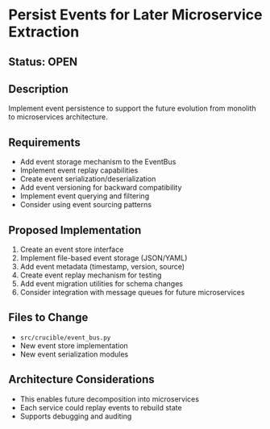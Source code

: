# Persist Events for Later Microservice Extraction

## Status: OPEN

## Description
Implement event persistence to support the future evolution from monolith to microservices architecture.

## Requirements
- Add event storage mechanism to the EventBus
- Implement event replay capabilities
- Create event serialization/deserialization
- Add event versioning for backward compatibility
- Implement event querying and filtering
- Consider using event sourcing patterns

## Proposed Implementation
1. Create an event store interface
2. Implement file-based event storage (JSON/YAML)
3. Add event metadata (timestamp, version, source)
4. Create event replay mechanism for testing
5. Add event migration utilities for schema changes
6. Consider integration with message queues for future microservices

## Files to Change
- `src/crucible/event_bus.py`
- New event store implementation
- New event serialization modules

## Architecture Considerations
- This enables future decomposition into microservices
- Each service could replay events to rebuild state
- Supports debugging and auditing